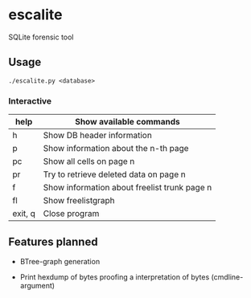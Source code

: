 # escalite
SQLite forensic tool

## Usage

```
./escalite.py <database>
```

### Interactive

| help   | Show available commands                      |
|--------|----------------------------------------------|
| h      | Show DB header information                   |
| p <n>  | Show information about the n-th page         |
| pc <n> | Show all cells on page n                     |
| pr <n> | Try to retrieve deleted data on page n       |
| f <n>  | Show information about freelist trunk page n |
| fl     | Show freelistgraph                           |
| exit, q | Close program                                |


## Features planned

* BTree-graph generation

* Print hexdump of bytes proofing a interpretation of bytes (cmdline-argument)


